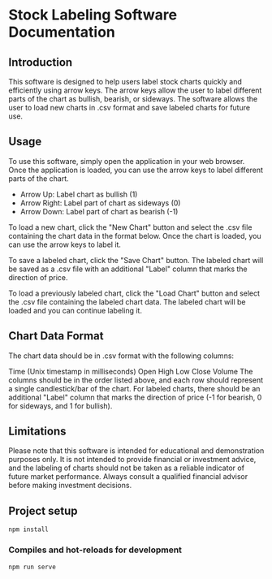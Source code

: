 # Stock Labeling Software Documentation
## Introduction
This software is designed to help users label stock charts quickly and efficiently using arrow keys. The arrow keys allow the user to label different parts of the chart as bullish, bearish, or sideways. The software allows the user to load new charts in .csv format and save labeled charts for future use.

## Usage
To use this software, simply open the application in your web browser. Once the application is loaded, you can use the arrow keys to label different parts of the chart.

- Arrow Up: Label chart as bullish (1)
- Arrow Right: Label part of chart as sideways (0)
- Arrow Down: Label part of chart as bearish (-1)


To load a new chart, click the "New Chart" button and select the .csv file containing the chart data in the format below. Once the chart is loaded, you can use the arrow keys to label it.

To save a labeled chart, click the "Save Chart" button. The labeled chart will be saved as a .csv file with an additional "Label" column that marks the direction of price.

To load a previously labeled chart, click the "Load Chart" button and select the .csv file containing the labeled chart data. The labeled chart will be loaded and you can continue labeling it.

## Chart Data Format
The chart data should be in .csv format with the following columns:

Time (Unix timestamp in milliseconds)
Open
High
Low
Close
Volume
The columns should be in the order listed above, and each row should represent a single candlestick/bar of the chart. For labeled charts, there should be an additional "Label" column that marks the direction of price (-1 for bearish, 0 for sideways, and 1 for bullish).

## Limitations
Please note that this software is intended for educational and demonstration purposes only. It is not intended to provide financial or investment advice, and the labeling of charts should not be taken as a reliable indicator of future market performance. Always consult a qualified financial advisor before making investment decisions.

## Project setup
```
npm install
```

### Compiles and hot-reloads for development
```
npm run serve
```
